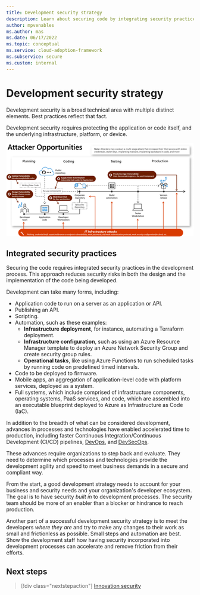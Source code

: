 ```yaml
---
title: Development security strategy
description: Learn about securing code by integrating security practices into the development process, which reduces security risks in code design and implementation.
author: mpvenables
ms.author: mas
ms.date: 06/17/2022
ms.topic: conceptual
ms.service: cloud-adoption-framework
ms.subservice: secure
ms.custom: internal
---
```


# Development security strategy

Development security is a broad technical area with multiple distinct elements. Best practices reflect that fact.

Development security requires protecting the application or code itself, and the underlying infrastructure, platform, or device.

![Diagram shows attacker opportunities, including I T infrastructure attacks.](./media/development-lifecycle-attacker-opportunities.png)

## Integrated security practices

Securing the code requires integrated security practices in the development process. This approach reduces security risks in both the design and the implementation of the code being developed.

Development can take many forms, including:

- Application code to run on a server as an application or API.
- Publishing an API.
- Scripting.
- Automation, such as these examples:
  - **Infrastructure deployment**, for instance, automating a Terraform deployment.
  - **Infrastructure configuration**, such as using an Azure Resource Manager template to deploy an Azure Network Security Group and create security group rules.
  - **Operational tasks**, like using Azure Functions to run scheduled tasks by running code on predefined timed intervals.
- Code to be deployed to firmware.
- Mobile apps, an aggregation of application-level code with platform services, deployed as a system.
- Full systems, which include comprised of infrastructure components, operating systems, PaaS services, and code, which are assembled into an executable blueprint deployed to Azure as Infrastructure as Code (IaC).

In addition to the breadth of what can be considered development, advances in processes and technologies have enabled accelerated time to production, including faster Continuous Integration/Continuous Development (CI/CD) pipelines, [DevOps](/devops/what-is-devops), and [DevSecOps](/devops/operate/security-in-devops).

These advances require organizations to step back and evaluate. They need to determine which processes and technologies provide the development agility and speed to meet business demands in a secure and compliant way.

From the start, a good development strategy needs to account for your business and security needs and your organization's developer ecosystem. The goal is to have security *built in* to development processes. The security team should be more of an enabler than a blocker or hindrance to reach production.

Another part of a successful development security strategy is to meet the developers *where they are* and try to make any changes to their work as small and frictionless as possible. Small steps and automation are best. Show the development staff how having security incorporated into development processes can accelerate and remove friction from their efforts.

## Next steps

> [!div class="nextstepaction"]
> [Innovation security](development-innovation-security.md)
